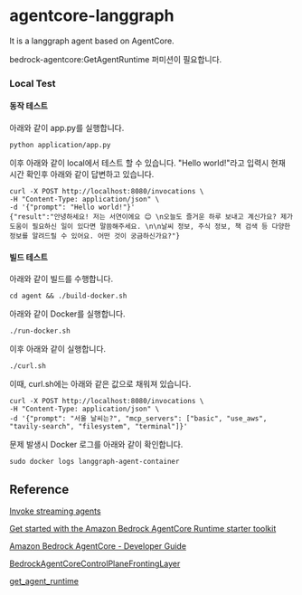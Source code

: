 # agentcore-langgraph
It is a langgraph agent based on AgentCore.


bedrock-agentcore:GetAgentRuntime 퍼미션이 필요합니다.



### Local Test

#### 동작 테스트

아래와 같이 app.py를 실행합니다.

```text
python application/app.py
```

이후 아래와 같이 local에서 테스트 할 수 있습니다. "Hello world!"라고 입력시 현재 시간 확인후 아래와 같이 답변하고 있습니다.

```text
curl -X POST http://localhost:8080/invocations \
-H "Content-Type: application/json" \
-d '{"prompt": "Hello world!"}'
{"result":"안녕하세요! 저는 서연이에요 😊 \n오늘도 즐거운 하루 보내고 계신가요? 제가 도움이 필요하신 일이 있다면 말씀해주세요. \n\n날씨 정보, 주식 정보, 책 검색 등 다양한 정보를 알려드릴 수 있어요. 어떤 것이 궁금하신가요?"}
```

#### 빌드 테스트

아래와 같이 빌드를 수행합니다.

```text
cd agent && ./build-docker.sh
```

아래와 같이 Docker를 실행합니다.

```text
./run-docker.sh
```

이후 아래와 같이 실행합니다.

```text
./curl.sh
```

이때, curl.sh에는 아래와 같은 값으로 채워져 있습니다.

```text
curl -X POST http://localhost:8080/invocations \
-H "Content-Type: application/json" \
-d '{"prompt": "서울 날씨는?", "mcp_servers": ["basic", "use_aws", "tavily-search", "filesystem", "terminal"]}'
```

문제 발생시 Docker 로그를 아래와 같이 확인합니다.

```text
sudo docker logs langgraph-agent-container
```



## Reference 

[Invoke streaming agents](https://docs.aws.amazon.com/bedrock-agentcore/latest/devguide/runtime-invoke-agent.html)

[Get started with the Amazon Bedrock AgentCore Runtime starter toolkit](https://docs.aws.amazon.com/bedrock-agentcore/latest/devguide/runtime-getting-started-toolkit.html)

[Amazon Bedrock AgentCore - Developer Guide](https://docs.aws.amazon.com/pdfs/bedrock-agentcore/latest/devguide/bedrock-agentcore-dg.pdf)

[BedrockAgentCoreControlPlaneFrontingLayer](https://boto3.amazonaws.com/v1/documentation/api/latest/reference/services/bedrock-agentcore-control.html)

[get_agent_runtime](https://boto3.amazonaws.com/v1/documentation/api/latest/reference/services/bedrock-agentcore-control/client/get_agent_runtime.html)

